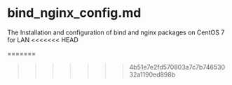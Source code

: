 # bind_nginx_config.md
 The  Installation and configuration of bind and nginx packages on CentOS 7 for LAN
<<<<<<< HEAD

=======
>>>>>>> 4b51e7e2fd570803a7c7b74653032a1190ed898b
